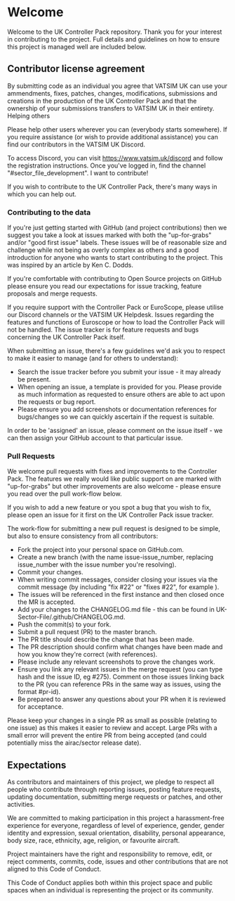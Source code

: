 # Welcome

Welcome to the UK Controller Pack repository. Thank you for your interest in contributing to the project. Full details and guidelines on how to ensure this project is managed well are included below.

## Contributor license agreement

By submitting code as an individual you agree that VATSIM UK can use your ammendments, fixes, patches, changes, modifications, submissions and creations in the production of the UK Controller Pack and that the ownership of your submissions transfers to VATSIM UK in their entirety.
Helping others

Please help other users wherever you can (everybody starts somewhere). If you require assistance (or wish to provide additional assistance) you can find our contributors in the VATSIM UK Discord.

To access Discord, you can visit https://www.vatsim.uk/discord and follow the registration instructions. Once you've logged in, find the channel "#sector_file_development".
I want to contribute!

If you wish to contribute to the UK Controller Pack, there's many ways in which you can help out.
### Contributing to the data

If you're just getting started with GitHub (and project contributions) then we suggest you take a look at issues marked with both the "up-for-grabs" and/or "good first issue" labels. These issues will be of reasonable size and challenge while not being as overly complex as others and a good introduction for anyone who wants to start contributing to the project. This was inspired by an article by Ken C. Dodds.

If you're comfortable with contributing to Open Source projects on GitHub please ensure you read our expectations for issue tracking, feature proposals and merge requests.

If you require support with the Controller Pack or EuroScope, please utilise our Discord channels or the VATSIM UK Helpdesk. Issues regarding the features and functions of Euroscope or how to load the Controller Pack will not be handled. The issue tracker is for feature requests and bugs concerning the UK Controller Pack itself.

When submitting an issue, there's a few guidelines we'd ask you to respect to make it easier to manage (and for others to understand):
- Search the issue tracker before you submit your issue - it may already be present.
- When opening an issue, a template is provided for you. Please provide as much information as requested to ensure others are able to act upon the requests or bug report.
- Please ensure you add screenshots or documentation references for bugs/changes so we can quickly ascertain if the request is suitable.

In order to be 'assigned' an issue, please comment on the issue itself - we can then assign your GitHub account to that particular issue.
### Pull Requests

We welcome pull requests with fixes and improvements to the Controller Pack. The features we really would like public support on are marked with "up-for-grabs" but other improvements are also welcome - please ensure you read over the pull work-flow below.

If you wish to add a new feature or you spot a bug that you wish to fix, please open an issue for it first on the UK Controller Pack issue tracker.

The work-flow for submitting a new pull request is designed to be simple, but also to ensure consistency from all contributors:
- Fork the project into your personal space on GitHub.com.
- Create a new branch (with the name issue-issue_number, replacing issue_number with the issue number you're resolving).
- Commit your changes.
- When writing commit messages, consider closing your issues via the commit message (by including "fix #22" or "fixes #22", for example ).
- The issues will be referenced in the first instance and then closed once the MR is accepted.
- Add your changes to the CHANGELOG.md file - this can be found in UK-Sector-File/.github/CHANGELOG.md.
- Push the commit(s) to your fork.
- Submit a pull request (PR) to the master branch.
- The PR title should describe the change that has been made.
- The PR description should confirm what changes have been made and how you know they're correct (with references).
- Please include any relevant screenshots to prove the changes work.
- Ensure you link any relevant issues in the merge request (you can type hash and the issue ID, eg #275). Comment on those issues linking back to the PR (you can reference PRs in the same way as issues, using the format #pr-id).
- Be prepared to answer any questions about your PR when it is reviewed for acceptance.

Please keep your changes in a single PR as small as possible (relating to one issue) as this makes it easier to review and accept. Large PRs with a small error will prevent the entire PR from being accepted (and could potentially miss the airac/sector release date).

## Expectations

As contributors and maintainers of this project, we pledge to respect all people who contribute through reporting issues, posting feature requests, updating documentation, submitting merge requests or patches, and other activities.

We are committed to making participation in this project a harassment-free experience for everyone, regardless of level of experience, gender, gender identity and expression, sexual orientation, disability, personal appearance, body size, race, ethnicity, age, religion, or favourite aircraft.

Project maintainers have the right and responsibility to remove, edit, or reject comments, commits, code, issues and other contributions that are not aligned to this Code of Conduct.

This Code of Conduct applies both within this project space and public spaces when an individual is representing the project or its community.

